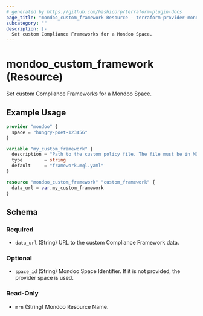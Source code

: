 ```yaml
---
# generated by https://github.com/hashicorp/terraform-plugin-docs
page_title: "mondoo_custom_framework Resource - terraform-provider-mondoo"
subcategory: ""
description: |-
  Set custom Compliance Frameworks for a Mondoo Space.
---
```


# mondoo_custom_framework (Resource)

Set custom Compliance Frameworks for a Mondoo Space.

## Example Usage

```terraform
provider "mondoo" {
  space = "hungry-poet-123456"
}

variable "my_custom_framework" {
  description = "Path to the custom policy file. The file must be in MQL format."
  type        = string
  default     = "framework.mql.yaml"
}

resource "mondoo_custom_framework" "custom_framework" {
  data_url = var.my_custom_framework
}
```

<!-- schema generated by tfplugindocs -->
## Schema

### Required

- `data_url` (String) URL to the custom Compliance Framework data.

### Optional

- `space_id` (String) Mondoo Space Identifier. If it is not provided, the provider space is used.

### Read-Only

- `mrn` (String) Mondoo Resource Name.
